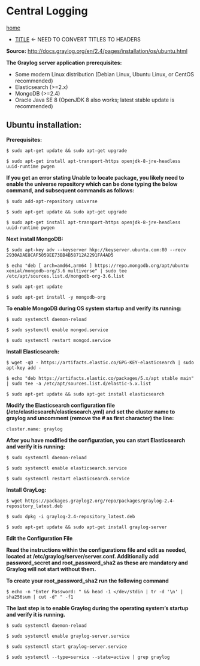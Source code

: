 
# **Central Logging**

[home](../README.md)
- [TITLE](#TITLE) <- NEED TO CONVERT TITLES TO HEADERS

**Source:** http://docs.graylog.org/en/2.4/pages/installation/os/ubuntu.html

 **The Graylog server application prerequisites:**
* Some modern Linux distribution (Debian Linux, Ubuntu Linux, or CentOS recommended)
* Elasticsearch (>=2.x)
* MongoDB (>=2.4)
* Oracle Java SE 8 (OpenJDK 8 also works; latest stable update is recommended)

## **Ubuntu installation:**

**Prerequisites:**

    $ sudo apt-get update && sudo apt-get upgrade

    $ sudo apt-get install apt-transport-https openjdk-8-jre-headless uuid-runtime pwgen

**If you get an error stating Unable to locate package, you likely need to enable the universe repository which can be done typing the below command, and subsequent commands as follows:**

    $ sudo add-apt-repository universe

	$ sudo apt-get update && sudo apt-get upgrade

	$ sudo apt-get install apt-transport-https openjdk-8-jre-headless uuid-runtime pwgen

**Next install MongoDB:**

	$ sudo apt-key adv --keyserver hkp://keyserver.ubuntu.com:80 --recv 2930ADAE8CAF5059EE73BB4B58712A2291FA4AD5

	$ echo "deb [ arch=amd64,arm64 ] https://repo.mongodb.org/apt/ubuntu xenial/mongodb-org/3.6 multiverse" | sudo tee /etc/apt/sources.list.d/mongodb-org-3.6.list

	$ sudo apt-get update

	$ sudo apt-get install -y mongodb-org


**To enable MongoDB during OS system startup and verify its running:**

	$ sudo systemctl daemon-reload

	$ sudo systemctl enable mongod.service

	$ sudo systemctl restart mongod.service


**Install Elasticsearch:**

	$ wget -qO - https://artifacts.elastic.co/GPG-KEY-elasticsearch | sudo apt-key add -

	$ echo "deb https://artifacts.elastic.co/packages/5.x/apt stable main" | sudo tee -a /etc/apt/sources.list.d/elastic-5.x.list

	$ sudo apt-get update && sudo apt-get install elasticsearch

**Modify the Elasticsearch configuration file (/etc/elasticsearch/elasticsearch.yml) and set the cluster name to graylog and uncomment (remove the # as first character) the line:**

	cluster.name: graylog

**After you have modified the configuration, you can start Elasticsearch and verify it is running:**

	$ sudo systemctl daemon-reload

	$ sudo systemctl enable elasticsearch.service

	$ sudo systemctl restart elasticsearch.service


**Install GrayLog:**

	$ wget https://packages.graylog2.org/repo/packages/graylog-2.4-repository_latest.deb

	$ sudo dpkg -i graylog-2.4-repository_latest.deb

	$ sudo apt-get update && sudo apt-get install graylog-server

**Edit the Configuration File**

**Read the instructions within the configurations file and edit as needed, located at /etc/graylog/server/server.conf. Additionally add password_secret and root_password_sha2 as these are mandatory and Graylog will not start without them.**

**To create your root_password_sha2 run the following command**

	$ echo -n "Enter Password: " && head -1 </dev/stdin | tr -d '\n' | sha256sum | cut -d" " -f1

**The last step is to enable Graylog during the operating system’s startup and verify it is running.**

	$ sudo systemctl daemon-reload

	$ sudo systemctl enable graylog-server.service

	$ sudo systemctl start graylog-server.service

	$ sudo systemctl --type=service --state=active | grep graylog



